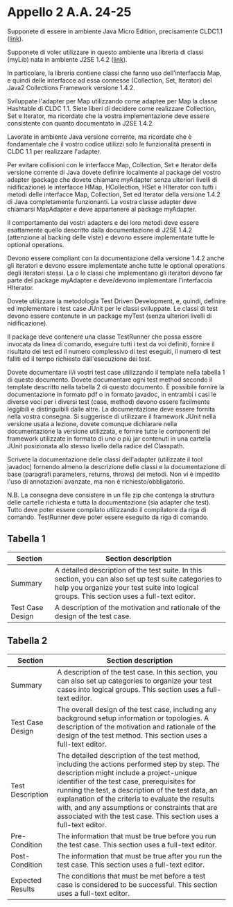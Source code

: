 # Appello 2 A.A. 24-25

Supponete di essere in ambiente Java Micro Edition, precisamente CLDC1.1 ([link](https://docs.oracle.com/javame/config/cldc/ref-impl/cldc1.1/jsr139/index.html)).

Supponete di voler utilizzare in questo ambiente una libreria di classi (myLib) nata in ambiente J2SE 1.4.2 ([link](https://www2.cs.duke.edu/csed/java/jdk1.4.2/docs/api/index.html)).

In particolare, la libreria contiene classi che fanno uso dell'interfaccia Map, e quindi delle interfacce ad essa connesse (Collection, Set, Iterator) del Java2 Collections Framework versione 1.4.2.

Sviluppate l'adapter per Map utilizzando come adaptee per Map la classe Hashtable di CLDC 1.1. Siete liberi di decidere come realizzare Collection, Set e Iterator, ma ricordate che la vostra implementazione deve essere consistente con quanto documentato in J2SE 1.4.2.

Lavorate in ambiente Java versione corrente, ma ricordate che è fondamentale che il vostro codice utilizzi solo le funzionalità presenti in CLDC 1.1 per realizzare l'adapter.

Per evitare collisioni con le interfacce Map, Collection, Set e Iterator della versione corrente di Java dovete definire localmente al package del vostro adapter (package che dovete chiamare myAdapter senza ulteriori livelli di nidificazione) le interfacce HMap, HCollection, HSet e HIterator con tutti i metodi delle interfacce Map, Collection, Set ed Iterator della versione 1.4.2 di Java completamente funzionanti. La vostra classe adapter deve chiamarsi MapAdapter e deve appartenere al package myAdapter.

Il comportamento dei vostri adapters e dei loro metodi deve essere esattamente quello descritto dalla documentazione di J2SE 1.4.2 (attenzione al backing delle viste) e devono essere implementate tutte le optional operations.

Devono essere compliant con la documentazione della versione 1.4.2 anche gli iteratori e devono essere implementate anche tutte le optional operations degli iteratori stessi. La o le classi che implementano gli iteratori devono far parte del package myAdapter e deve/devono implementare l'interfaccia HIterator.

Dovete utilizzare la metodologia Test Driven Development, e, quindi, definire ed implementare i test case JUnit per le classi sviluppate. Le classi di test devono essere contenute in un package myTest (senza ulteriori livelli di nidificazione).

Il package deve contenere una classe TestRunner che possa essere invocata da linea di comando, eseguire tutti i test da voi definiti, fornire il risultato dei test ed il numero complessivo di test eseguiti, il numero di test falliti ed il tempo richiesto dall'esecuzione dei test.

Dovete documentare il/i vostri test case utilizzando il template nella tabella 1 di questo documento.
Dovete documentare ogni test method secondo il template descritto nella tabella 2 di questo documento.
È possibile fornire la documentazione in formato pdf o in formato javadoc, in entrambi i casi le diverse voci per i diversi test (case, method) devono essere facilmente leggibili e distinguibili dalle altre.
La documentazione deve essere fornita nella vostra consegna.
Si suggerisce di utilizzare il framework JUnit nella versione usata a lezione, dovete comunque dichiarare nella documentazione la versione utilizzata, e fornire tutte le componenti del framework utilizzate in formato di uno o più jar contenuti in una cartella JUnit posizionata allo stesso livello della radice del Classpath.

Scrivete la documentazione delle classi dell'adapter (utilizzate il tool javadoc) fornendo almeno la descrizione delle classi e la documentazione di base (paragrafi parameters, returns, throws) dei metodi. Non vi è impedito l'uso di annotazioni avanzate, ma non è richiesto/obbligatorio.

N.B. La consegna deve consistere in un file zip che contenga la struttura delle cartelle richiesta e tutta la documentazione (sia adapter che test). Tutto deve poter essere compilato utilizzando il compilatore da riga di comando. TestRunner deve poter essere eseguito da riga di comando.

## Tabella 1

| Section | Section description |
| - | - |
| Summary | A detailed description of the test suite. In this section, you can also set up test suite categories to help you organize your test suite into logical groups. This section uses a full-text editor. |
| Test Case Design | A description of the motivation and rationale of the design of the test case. |

## Tabella 2

| Section | Section description |
| - | - |
| Summary | A description of the test case. In this section, you can also set up categories to organize your test cases into logical groups. This section uses a full-text editor. |
| Test Case Design | The overall design of the test case, including any background setup information or topologies. A description of the motivation and rationale of the design of the test method. This section uses a full-text editor. |
| Test Description | The detailed description of the test method, including the actions performed step by step. The description might include a project-unique identifier of the test case, prerequisites for running the test, a description of the test data, an explanation of the criteria to evaluate the results with, and any assumptions or constraints that are associated with the test case. This section uses a full-text editor. |
| Pre-Condition | The information that must be true before you run the test case. This section uses a full-text editor. |
| Post-Condition | The information that must be true after you run the test case. This section uses a full-text editor. |
| Expected Results | The conditions that must be met before a test case is considered to be successful. This section uses a full-text editor. |
